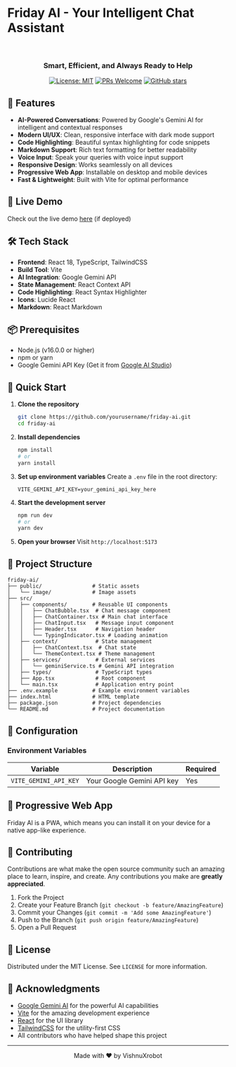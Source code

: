 # Friday AI - Your Intelligent Chat Assistant

<div align="center">
  <br>
  <h3>Smart, Efficient, and Always Ready to Help</h3>
  
  [![License: MIT](https://img.shields.io/badge/License-MIT-yellow.svg)](https://opensource.org/licenses/MIT)
  [![PRs Welcome](https://img.shields.io/badge/PRs-welcome-brightgreen.svg)](http://makeapullrequest.com)
  [![GitHub stars](https://img.shields.io/github/stars/yourusername/friday-ai?style=social)](https://github.com/yourusername/friday-ai/stargazers)
</div>

## 🚀 Features

- **AI-Powered Conversations**: Powered by Google's Gemini AI for intelligent and contextual responses
- **Modern UI/UX**: Clean, responsive interface with dark mode support
- **Code Highlighting**: Beautiful syntax highlighting for code snippets
- **Markdown Support**: Rich text formatting for better readability
- **Voice Input**: Speak your queries with voice input support
- **Responsive Design**: Works seamlessly on all devices
- **Progressive Web App**: Installable on desktop and mobile devices
- **Fast & Lightweight**: Built with Vite for optimal performance

## 🌟 Live Demo

Check out the live demo [here](https://your-app-url.vercel.app) (if deployed)

## 🛠️ Tech Stack

- **Frontend**: React 18, TypeScript, TailwindCSS
- **Build Tool**: Vite
- **AI Integration**: Google Gemini API
- **State Management**: React Context API
- **Code Highlighting**: React Syntax Highlighter
- **Icons**: Lucide React
- **Markdown**: React Markdown

## 📦 Prerequisites

- Node.js (v16.0.0 or higher)
- npm or yarn
- Google Gemini API Key (Get it from [Google AI Studio](https://ai.google.dev/))

## 🚀 Quick Start

1. **Clone the repository**
   ```bash
   git clone https://github.com/yourusername/friday-ai.git
   cd friday-ai
   ```

2. **Install dependencies**
   ```bash
   npm install
   # or
   yarn install
   ```

3. **Set up environment variables**
   Create a `.env` file in the root directory:
   ```env
   VITE_GEMINI_API_KEY=your_gemini_api_key_here
   ```

4. **Start the development server**
   ```bash
   npm run dev
   # or
   yarn dev
   ```

5. **Open your browser**
   Visit `http://localhost:5173`

## 📂 Project Structure

```
friday-ai/
├── public/                # Static assets
│   └── image/             # Image assets
├── src/
│   ├── components/        # Reusable UI components
│   │   ├── ChatBubble.tsx  # Chat message component
│   │   ├── ChatContainer.tsx # Main chat interface
│   │   ├── ChatInput.tsx   # Message input component
│   │   ├── Header.tsx      # Navigation header
│   │   └── TypingIndicator.tsx # Loading animation
│   ├── context/            # State management
│   │   ├── ChatContext.tsx  # Chat state
│   │   └── ThemeContext.tsx # Theme management
│   ├── services/           # External services
│   │   └── geminiService.ts # Gemini API integration
│   ├── types/              # TypeScript types
│   ├── App.tsx             # Root component
│   └── main.tsx            # Application entry point
├── .env.example           # Example environment variables
├── index.html             # HTML template
├── package.json           # Project dependencies
└── README.md              # Project documentation
```

## 🔧 Configuration

### Environment Variables

| Variable | Description | Required |
|----------|-------------|----------|
| `VITE_GEMINI_API_KEY` | Your Google Gemini API key | Yes |

## 📱 Progressive Web App

Friday AI is a PWA, which means you can install it on your device for a native app-like experience.

## 🤝 Contributing

Contributions are what make the open source community such an amazing place to learn, inspire, and create. Any contributions you make are **greatly appreciated**.

1. Fork the Project
2. Create your Feature Branch (`git checkout -b feature/AmazingFeature`)
3. Commit your Changes (`git commit -m 'Add some AmazingFeature'`)
4. Push to the Branch (`git push origin feature/AmazingFeature`)
5. Open a Pull Request

## 📄 License

Distributed under the MIT License. See `LICENSE` for more information.

## 👏 Acknowledgments

- [Google Gemini AI](https://ai.google.dev/) for the powerful AI capabilities
- [Vite](https://vitejs.dev/) for the amazing development experience
- [React](https://reactjs.org/) for the UI library
- [TailwindCSS](https://tailwindcss.com/) for the utility-first CSS
- All contributors who have helped shape this project

---

<div align="center">
  Made with ❤️ by VishnuXrobot
</div>
